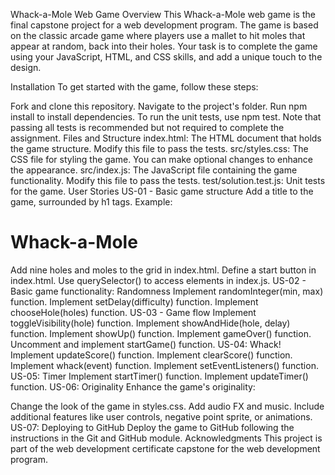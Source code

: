 Whack-a-Mole Web Game
Overview
This Whack-a-Mole web game is the final capstone project for a web development program. The game is based on the classic arcade game where players use a mallet to hit moles that appear at random, back into their holes. Your task is to complete the game using your JavaScript, HTML, and CSS skills, and add a unique touch to the design.

Installation
To get started with the game, follow these steps:

Fork and clone this repository.
Navigate to the project's folder.
Run npm install to install dependencies.
To run the unit tests, use npm test. Note that passing all tests is recommended but not required to complete the assignment.
Files and Structure
index.html: The HTML document that holds the game structure. Modify this file to pass the tests.
src/styles.css: The CSS file for styling the game. You can make optional changes to enhance the appearance.
src/index.js: The JavaScript file containing the game functionality. Modify this file to pass the tests.
test/solution.test.js: Unit tests for the game.
User Stories
US-01 - Basic game structure
Add a title to the game, surrounded by h1 tags. Example: <h1 id="title"> Whack-a-Mole </h1>
Add nine holes and moles to the grid in index.html.
Define a start button in index.html.
Use querySelector() to access elements in index.js.
US-02 - Basic game functionality: Randomness
Implement randomInteger(min, max) function.
Implement setDelay(difficulty) function.
Implement chooseHole(holes) function.
US-03 - Game flow
Implement toggleVisibility(hole) function.
Implement showAndHide(hole, delay) function.
Implement showUp() function.
Implement gameOver() function.
Uncomment and implement startGame() function.
US-04: Whack!
Implement updateScore() function.
Implement clearScore() function.
Implement whack(event) function.
Implement setEventListeners() function.
US-05: Timer
Implement startTimer() function.
Implement updateTimer() function.
US-06: Originality
Enhance the game's originality:

Change the look of the game in styles.css.
Add audio FX and music.
Include additional features like user controls, negative point sprite, or animations.
US-07: Deploying to GitHub
Deploy the game to GitHub following the instructions in the Git and GitHub module.
Acknowledgments
This project is part of the web development certificate capstone for the web development program.
